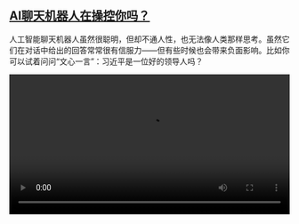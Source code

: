 <!--1679761025000-->
[AI聊天机器人在操控你吗？](https://www.dw.com/zh/AI%E8%81%8A%E5%A4%A9%E6%9C%BA%E5%99%A8%E4%BA%BA%E5%9C%A8%E6%93%8D%E6%8E%A7%E4%BD%A0%E5%90%97%EF%BC%9F%20/a-65121459)
------

<p>人工智能聊天机器人虽然很聪明，但却不通人性，也无法像人类那样思考。虽然它们在对话中给出的回答常常很有信服力——但有些时候也会带来负面影响。比如你可以试着问问“文心一言”：习近平是一位好的领导人吗？</small></p><video src="https://tvdownloaddw-a.akamaihd.net/dwtv_video/flv/vdt_zh/2023/bchi230325_001_chatbots_01r_AVC_1280x720.mp4" controls style="width:100%"></video>
